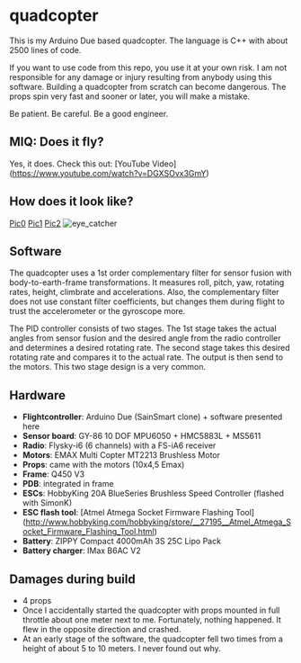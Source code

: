 # quadcopter
This is my Arduino Due based quadcopter. The language is C++ with about 2500 lines of code.

If you want to use code from this repo, you use it at your own risk. I am not responsible for any damage or injury resulting from anybody using this software. Building a quadcopter from scratch can become dangerous. The props spin very fast and sooner or later, you will make a mistake.

Be patient. Be careful. Be a good engineer.

## MIQ: Does it fly?
Yes, it does. Check this out: [YouTube Video] (https://www.youtube.com/watch?v=DGXSOvx3GmY)

## How does it look like?
[Pic0](https://cloud.githubusercontent.com/assets/20499620/17651703/e24e91ae-626c-11e6-9fed-11d581fa1a50.jpg)
[Pic1](https://cloud.githubusercontent.com/assets/20499620/17651707/ec92b8c0-626c-11e6-837b-2d71fa09c990.jpg)
[Pic2](https://cloud.githubusercontent.com/assets/20499620/17651710/f2587f4c-626c-11e6-8e57-1e0f6f156db3.jpg)
![eye_catcher](https://cloud.githubusercontent.com/assets/20499620/17651702/ddfb5e66-626c-11e6-9d9b-9204bb1c9ec1.jpg)

## Software
The quadcopter uses a 1st order complementary filter for sensor fusion with body-to-earth-frame transformations. It measures roll, pitch, yaw, rotating rates, height, climbrate and accelerations. Also, the complementary filter does not use constant filter coefficients, but changes them during flight to trust the accelerometer or the gyroscope more.

The PID controller consists of two stages. The 1st stage takes the actual angles from sensor fusion and the desired angle from the radio controller and determines a desired rotating rate. The second stage takes this desired rotating rate and compares it to the actual rate. The output is then send to the motors. This two stage design is a very common.

## Hardware
- **Flightcontroller**: Arduino Due (SainSmart clone) + software presented here
- **Sensor board**: GY-86 10 DOF MPU6050 + HMC5883L + MS5611
- **Radio**: Flysky-i6 (6 channels) with a FS-iA6 receiver
- **Motors**: EMAX Multi Copter MT2213 Brushless Motor
- **Props**: came with the motors (10x4,5 Emax)
- **Frame**: Q450 V3
- **PDB**: integrated in frame
- **ESCs**: HobbyKing 20A BlueSeries Brushless Speed Controller (flashed with SimonK)
- **ESC flash tool**: [Atmel Atmega Socket Firmware Flashing Tool] (http://www.hobbyking.com/hobbyking/store/__27195__Atmel_Atmega_Socket_Firmware_Flashing_Tool.html)
- **Battery**: ZIPPY Compact 4000mAh 3S 25C Lipo Pack
- **Battery charger**: IMax B6AC V2

## Damages during build
- 4 props
- Once I accidentally started the quadcopter with props mounted in full throttle about one meter next to me. Fortunately, nothing happened. It flew in the opposite direction and crashed.
- At an early stage of the software, the quadcopter fell two times from a height of about 5 to 10 meters. I never found out why.
